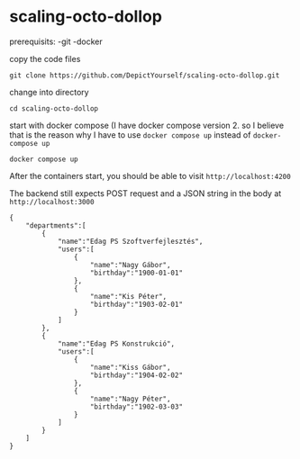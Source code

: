 # scaling-octo-dollop

prerequisits:
-git
-docker

copy the code files
```
git clone https://github.com/DepictYourself/scaling-octo-dollop.git
```

change into directory
```
cd scaling-octo-dollop
```

start with docker compose
(I have docker compose version 2. so I believe that is the reason why I have to use `docker compose up` instead of `docker-compose up`
```
docker compose up
```

After the containers start, you should be able to visit `http://localhost:4200`

The backend still expects POST request and a JSON string in the body at `http://localhost:3000`

```
{
    "departments":[
        {
            "name":"Edag PS Szoftverfejlesztés",
            "users":[
                {
                    "name":"Nagy Gábor",
                    "birthday":"1900-01-01"
                },
                {
                    "name":"Kis Péter",
                    "birthday":"1903-02-01"
                }
            ]
        },
        {
            "name":"Edag PS Konstrukció",
            "users":[
                {
                    "name":"Kiss Gábor",
                    "birthday":"1904-02-02"
                },
                {
                    "name":"Nagy Péter",
                    "birthday":"1902-03-03"
                }
            ]
        }
    ]
}
```
